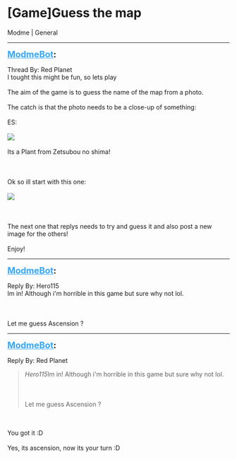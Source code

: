 # [Game]Guess the map
Modme | General

---
<strong style="font-size: 1.4em;"><span style="text-decoration: underline;text-decoration-color: #34a7f9;"><span style="color:#34a7f9;">ModmeBot</span></span>:</strong>

<p>Thread By: Red Planet<br />I tought this might be fun, so lets play<br /><br />The aim of the game is to guess the name of the map from a photo.<br /><br />The catch is that the photo needs to be a close-up of something:<br /><br />ES:<br /><br /><img style="max-width: 500px;" src="http://i.imgur.com/kiWLdvd.jpg"><br /><br />Its a Plant from Zetsubou no shima!<br /><br /><br /><br />Ok so ill start with this one:<br /><br /><img style="max-width: 500px;" src="http://i.imgur.com/eTJn9Et.jpg"><br /><br /><br /><br />The next one that replys needs to try and guess it and also post a new image for the others!<br /><br />Enjoy!</p>

---
<strong style="font-size: 1.4em;"><span style="text-decoration: underline;text-decoration-color: #34a7f9;"><span style="color:#34a7f9;">ModmeBot</span></span>:</strong>

<p>Reply By: Hero115<br />Im in! Although i&#39;m horrible in this game but sure why not lol.<br /><br /><br /><br />Let me guess Ascension ?</p>

---
<strong style="font-size: 1.4em;"><span style="text-decoration: underline;text-decoration-color: #34a7f9;"><span style="color:#34a7f9;">ModmeBot</span></span>:</strong>

<p>Reply By: Red Planet<br /><blockquote><em>Hero115</em>Im in! Although i&#39;m horrible in this game but sure why not lol.<br /><br /><br /><br />Let me guess Ascension ? </blockquote><br /><br />You got it :D<br /><br />Yes, its ascension, now its your turn :D</p>
